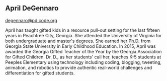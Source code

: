 ## April DeGennaro

[degennaro@pd.code.org](mailto:degennaro@pd.code.org)

April has taught gifted kids in a resource pull-out setting for the last fifteen years in Peachtree City, Georgia. She attended the University of Virginia for both undergraduate and master's degrees. She earned her Ph.D. from Georgia State University in Early Childhood Education. In 2015, April was awarded the Georgia Gifted Teacher of the Year by the Georgia Association for Gifted Children. Dr. D., as her students' call her, teaches K-5 students at Peeples Elementary using technology including coding, blogging, tweeting, animation, and robotics to provide authentic real-world challenges and differentiation for gifted students. 